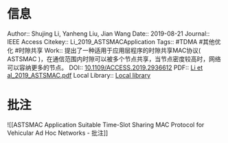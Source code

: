 # 信息
Author:: Shujing Li, Yanheng Liu, Jian Wang
Date:: 2019-08-21
Journal:: IEEE Access
Citekey:: Li_2019_ASTSMACApplication
Tags:: #TDMA #其他优化 #时隙共享 
Work:: 提出了一种适用于应用层程序的时隙共享MAC协议( ASTSMAC )，在通信范围内时隙可以被多个节点共享，当节点密度较高时，网络可以容纳更多的节点。
DOI:: [10.1109/ACCESS.2019.2936612](https://doi.org/10.1109/ACCESS.2019.2936612)
PDF:: [Li et al_2019_ASTSMAC.pdf](zotero://open-pdf/library/items/R6CFPH8R)
Local Library:: [Local library](zotero://select/items/1_NFMIUA65)

# 批注
![[ASTSMAC Application Suitable Time-Slot Sharing MAC Protocol for Vehicular Ad Hoc Networks - 批注]]